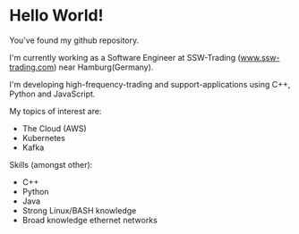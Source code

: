 # Hello World!

You've found my github repository.

I'm currently working as a Software Engineer at SSW-Trading (www.ssw-trading.com) near Hamburg(Germany).

I'm developing high-frequency-trading and support-applications using C++, Python and JavaScript.

My topics of interest are:
- The Cloud (AWS)
- Kubernetes
- Kafka

Skills (amongst other):
- C++
- Python
- Java
- Strong Linux/BASH knowledge
- Broad knowledge ethernet networks
